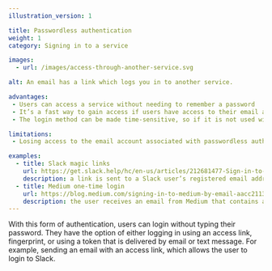 ```yaml
---
illustration_version: 1

title: Passwordless authentication
weight: 1
category: Signing in to a service

images:
  - url: /images/access-through-another-service.svg

alt: An email has a link which logs you in to another service.

advantages:
 - Users can access a service without needing to remember a password
 - It’s a fast way to gain access if users have access to their email account
 - The login method can be made time-sensitive, so if it is not used within a certain time frame it will expire

limitations:
 - Losing access to the email account associated with passwordless authentication means losing access to services associated with it

examples:
  - title: Slack magic links
    url: https://get.slack.help/hc/en-us/articles/212681477-Sign-in-to-Slack
    description: a link is sent to a Slack user’s registered email address, allowing them to log into the service without a password
  - title: Medium one-time login
    url: https://blog.medium.com/signing-in-to-medium-by-email-aacc21134fcd
    description: the user receives an email from Medium that contains a sign in link. Clicking on that link will sign them in.
---
```


With this form of authentication, users can login without typing their password. They have the option of either logging in using an access link, fingerprint, or using a token that is delivered by email or text message. For example, sending an email with an access link, which allows the user to login to Slack.
